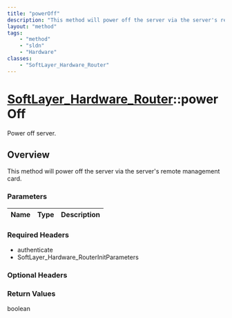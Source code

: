 ```yaml
---
title: "powerOff"
description: "This method will power off the server via the server's remote management card."
layout: "method"
tags:
    - "method"
    - "sldn"
    - "Hardware"
classes:
    - "SoftLayer_Hardware_Router"
---
```

# [SoftLayer_Hardware_Router](/reference/services/SoftLayer_Hardware_Router)::powerOff

Power off server.


## Overview 
This method will power off the server via the server's remote management card. 

### Parameters 
|Name | Type | Description |
| --- | --- | --- |


### Required Headers
* authenticate
* SoftLayer_Hardware_RouterInitParameters

### Optional Headers

### Return Values
boolean

